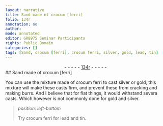```yaml
---
layout: narrative
title: Sand made of crocum [ferri]
folio: 134r
annotation: no
author:
mode: annotated
editor: GR8975 Seminar Participants
rights: Public Domain
categories: []
tags: [Sand, crocum [ferri], crocum ferri, silver, gold, lead, tin]
---
```


 <div class="folio" align="center">- - - - - <a href="http://gallica.bnf.fr/ark:/12148/btv1b10500001g/f273.image" target="_blank">134r</a> - - - - - </div> 
## <span class="material">Sand</span> made of <span class="material">crocum [ferri]</span>

 
 You can use the mixture made of <span class="material">crocum ferri</span> to cast <span class="material">silver</span> or <span class="material">gold</span>, this mixture will make these casts firm, and prevent these from cracking and making burrs. And I believe that for flat things, it would withstand severa casts. Which however is not commonly done for <span class="material">gold</span> and <span class="material">silver</span>. 
 
> *position: left-bottom*
> 
>  Try <span class="material">crocum ferri</span> for <span class="material">lead</span> and <span class="material">tin</span>. 
 